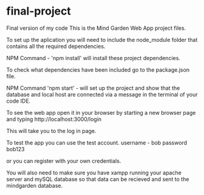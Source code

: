 # final-project
Final version of my code
This is the Mind Garden Web App project files.

To set up the aplication you will need to include the node_module folder that contains all the required dependencies.

NPM Command - 'npm install' will install these project dependencies.

To check what dependencies have been included go to the package.json file.

NPM Command 'npm start' - will set up the project  and show that the database and local host are connected via a message in the terminal of your code IDE.

To see the web app open it in your browser by starting a new browser page and typing http://localhost:3000/login

This will take you to the log in page.

To test the app you can use the test account.
username - bob
password bob123

or you can register with your own credentials.

You will also need to make sure you have xampp running your apache server and mySQL database so that data can be recieved and sent to the mindgarden database.
